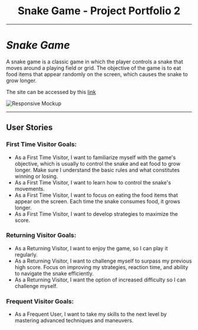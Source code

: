 <h1 align="center">Snake Game - Project Portfolio 2</h1>

---

# *Snake Game*

A snake game is a classic game in which the player controls a snake that moves around a playing field or grid. The objective of the game is to eat food items that appear randomly on the screen, which causes the snake to grow longer. 

The site can be accessed by this [link]()

![Responsive Mockup]()

---

## User Stories

### First Time Visitor Goals:

* As a First Time Visitor, I want to  familiarize myself with the game's objective, which is usually to control the snake and eat food to grow longer. Make sure I understand the basic rules and what constitutes winning or losing.
* As a First Time Visitor, I want to learn how to control the snake's movements.
* As a First Time Visitor, I want to focus on eating the food items that appear on the screen. Each time the snake consumes food, it grows longer.
* As a First Time Visitor, I want to develop strategies to maximize the score.

### Returning Visitor Goals:

* As a Returning Visitor, I want to enjoy the game, so I can play it regularly.
* As a Returning Visitor, I want to challenge myself to surpass my previous high score. Focus on improving my strategies, reaction time, and ability to navigate the snake efficiently.
* As a Returning Visitor, I want the option of increased difficulty so I can challenge myself.

### Frequent Visitor Goals:
* As a Frequent User, I want to take my skills to the next level by mastering advanced techniques and maneuvers. 